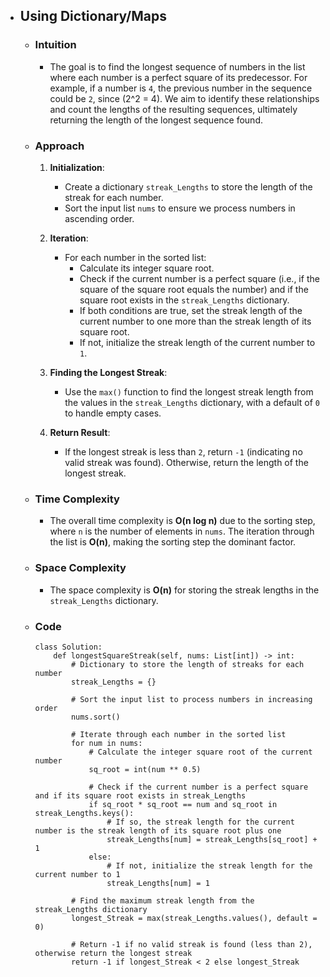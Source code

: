 - ## Using Dictionary/Maps

    - ### Intuition
        - The goal is to find the longest sequence of numbers in the list where each number is a perfect square of its predecessor. For example, if a number is `4`, the previous number in the sequence could be `2`, since \(2^2 = 4\). We aim to identify these relationships and count the lengths of the resulting sequences, ultimately returning the length of the longest sequence found.

    - ### Approach
        1. **Initialization**:
            - Create a dictionary `streak_Lengths` to store the length of the streak for each number.
            - Sort the input list `nums` to ensure we process numbers in ascending order.

        2. **Iteration**:
            - For each number in the sorted list:
                - Calculate its integer square root.
                - Check if the current number is a perfect square (i.e., if the square of the square root equals the number) and if the square root exists in the `streak_Lengths` dictionary.
                - If both conditions are true, set the streak length of the current number to one more than the streak length of its square root.
                - If not, initialize the streak length of the current number to `1`.

        3. **Finding the Longest Streak**:
            - Use the `max()` function to find the longest streak length from the values in the `streak_Lengths` dictionary, with a default of `0` to handle empty cases.

        4. **Return Result**:
            - If the longest streak is less than `2`, return `-1` (indicating no valid streak was found). Otherwise, return the length of the longest streak.

    - ### Time Complexity
        - The overall time complexity is **O(n log n)** due to the sorting step, where `n` is the number of elements in `nums`. The iteration through the list is **O(n)**, making the sorting step the dominant factor.

    - ### Space Complexity
        - The space complexity is **O(n)** for storing the streak lengths in the `streak_Lengths` dictionary.
    
    - ### Code
        ```python3 []
        class Solution:
            def longestSquareStreak(self, nums: List[int]) -> int:
                # Dictionary to store the length of streaks for each number
                streak_Lengths = {}
                
                # Sort the input list to process numbers in increasing order
                nums.sort()

                # Iterate through each number in the sorted list
                for num in nums:
                    # Calculate the integer square root of the current number
                    sq_root = int(num ** 0.5)
                    
                    # Check if the current number is a perfect square and if its square root exists in streak_Lengths
                    if sq_root * sq_root == num and sq_root in streak_Lengths.keys():
                        # If so, the streak length for the current number is the streak length of its square root plus one
                        streak_Lengths[num] = streak_Lengths[sq_root] + 1
                    else:
                        # If not, initialize the streak length for the current number to 1
                        streak_Lengths[num] = 1

                # Find the maximum streak length from the streak_Lengths dictionary
                longest_Streak = max(streak_Lengths.values(), default = 0)
                
                # Return -1 if no valid streak is found (less than 2), otherwise return the longest streak
                return -1 if longest_Streak < 2 else longest_Streak
        ```